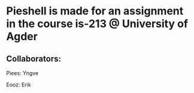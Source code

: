 # Pieshell is made for an assignment in the course is-213 @ University of Agder

## Collaborators:
Piees: Yngve

Eooz: Erik
